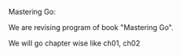 Mastering Go:

We are revising program of book "Mastering Go".

We will go chapter wise like ch01, ch02
